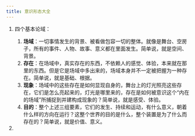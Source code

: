 ```yaml
---
title: 意识形态大全
---
```


1. 四个基本论域：
   1. **场域**：一切事情发生的背景、被看做包容一切的整体。就像是舞台、空房子，所有的事件、人物、故事、意义都在里面发生。简单说，就是空间、背景。
   1. **存在**：在场域中，真实存在的东西，不依赖人的感觉、体验，本来就在那里的东西。但是它是场域中多出来的，场域本身并不一定被把握为一种存在。简单说，就是基础、根据。
   1. **现象**：场域中的这些存在是如何显现自身的，舞台上的灯光照亮这些存在，它们是怎么亮起来的，灯光是哪里来的，存在是如何被意识这个“内在的场域”所捕捉到并建构成现象的？简单说，就是感受、体验。
   1. **目的**：整个上述三组要素，它们的发生、持续和运动，有什么意义，朝着什么样的方向在运行？这整个世界的目的是什么，整个装置是为了什么而存在的？简单说，就是价值、意义。

4. 